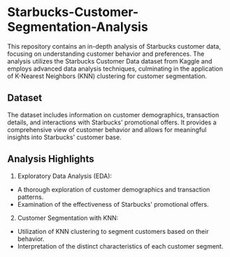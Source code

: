 # **Starbucks-Customer-Segmentation-Analysis**
This repository contains an in-depth analysis of Starbucks customer data, focusing on understanding customer behavior and preferences. The analysis utilizes the Starbucks Customer Data dataset from Kaggle and employs advanced data analysis techniques, culminating in the application of K-Nearest Neighbors (KNN) clustering for customer segmentation.

## **Dataset**
The dataset includes information on customer demographics, transaction details, and interactions with Starbucks' promotional offers. It provides a comprehensive view of customer behavior and allows for meaningful insights into Starbucks' customer base.

## **Analysis Highlights**
1. Exploratory Data Analysis (EDA):

 - A thorough exploration of customer demographics and transaction patterns.
 - Examination of the effectiveness of Starbucks' promotional offers.

2. Customer Segmentation with KNN:

 - Utilization of KNN clustering to segment customers based on their behavior.
 - Interpretation of the distinct characteristics of each customer segment.
